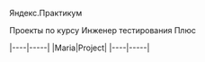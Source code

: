 Яндекс.Практикум 

Проекты по курсу Инженер тестирования Плюс

|----|-----| 
|Maria|Project| 
|----|-----| 

